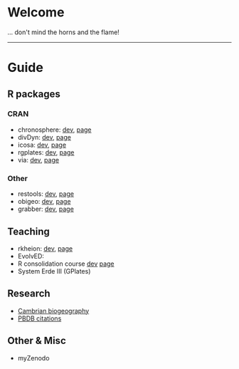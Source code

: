 # Welcome 

... don't mind the horns and the flame!

* * *

# Guide

## R packages

### CRAN
- chronosphere: [dev](https://github.com/chronosphere-info/r_client), [page]()
- divDyn: [dev](https://github.com/divDyn/r-package), [page]()
- icosa: [dev](https://github.com/adamkocsis/icosa), [page]()
- rgplates: [dev](https://github.com/adamkocsis/rgplates), [page]()
- via: [dev](https://github.com/adamkocsis/via), [page]()


### Other
- restools: [dev](), [page]()
- obigeo: [dev](), [page]()
- grabber: [dev](), [page]()

## Teaching
- rkheion: [dev](), [page]()
- EvolvED: 
- R consolidation course [dev]() [page]()
- System Erde III (GPlates)

## Research
- [Cambrian biogeography]()
- [PBDB citations]()

## Other & Misc
- myZenodo

